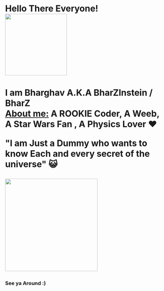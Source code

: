 <h1> Hello There Everyone! <img src="https://c.tenor.com/-jPecNydkV8AAAAi/yuri-anime.gif" width="200px"> <h1>



 
 I am Bharghav A.K.A BharZInstein / BharZ                                                                                                   
 <u>About me:</u> A ROOKIE Coder, A Weeb, A Star Wars Fan , A Physics Lover ❤️                                                                               
 
 
 
 
 
 <p> "I am Just a Dummy who wants to know Each and every secret of the universe" 😺</p>
 <h2> <img src= "https://thumbs.gfycat.com/AdoredCheeryConure-max-1mb.gif" width="300px"> <h2>
  <h3> See ya Around :) <h3> 
 
<!--

-->
